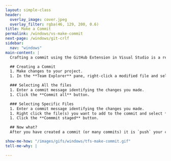 ```yaml
---
layout: simple-class
header:
  overlay_image: cover.jpeg
  overlay_filter: rgba(46, 129, 200, 0.6)
title: Make a Commit
permalink: /windows/vs-make-commit
next-page: /windows/git-crlf
sidebar:
  nav: "windows"
main-content: |
  Crafting a commit using the GitHub Extension in Visual Studio is a relatively straightforward process.

  ## Creating a Commit
  1. Make changes to your project.
  1. In the **Team Explorer** pane, right-click a modified file and select **Commit**.

  ### Selecting All the files
  1. Enter a commit message identifying the changes you made.
  1. Click the **Commit all** button.

  ### Selecting Specific Files
  1. Enter a commit message identifying the changes you made.
  1. Right click the file(s) you want to add to the commit and select **Stage**.
  1. Click the **Commmit staged** button.

  ## Now what?
  After you have created a commit (or many commits) it is `push` your changes to your remote repository and potentially share it with other collaborators on your project.

show-me-how: "/images/gifs/windows/tfs-make-commit.gif"
tell-me-why: |

---
```

